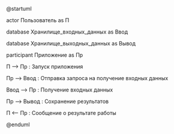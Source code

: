 @startuml


actor Пользователь as П

database Хранилище_входных_данных as Ввод

database Хранилище_выходных_данных as Вывод

participant Приложение as Пр


П --> Пр : Запуск приложения

Пр --> Ввод : Отправка запроса на получение входных данных

Ввод --> Пр : Получение входных данных

Пр --> Вывод : Сохранение результатов

П <-- Пр : Сообщение о результате работы


@enduml
